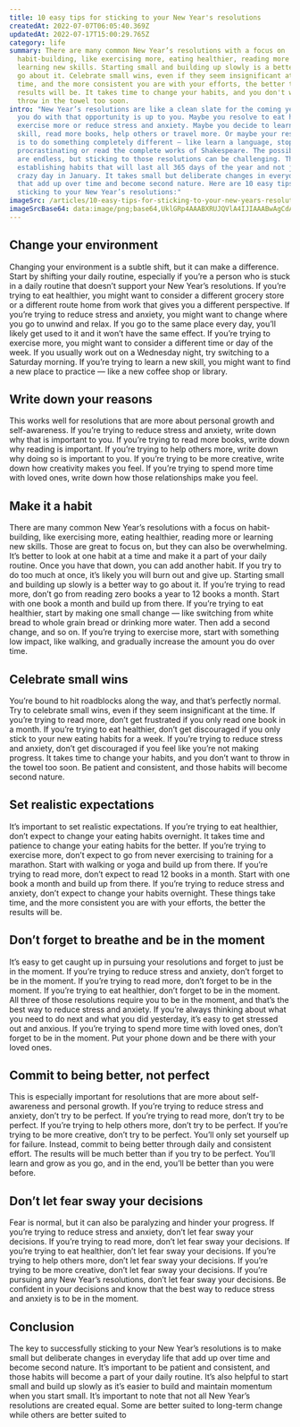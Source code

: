 ```yaml
---
title: 10 easy tips for sticking to your New Year's resolutions
createdAt: 2022-07-07T06:05:40.369Z
updatedAt: 2022-07-17T15:00:29.765Z
category: life
summary: There are many common New Year’s resolutions with a focus on
  habit-building, like exercising more, eating healthier, reading more or
  learning new skills. Starting small and building up slowly is a better way to
  go about it. Celebrate small wins, even if they seem insignificant at the
  time, and the more consistent you are with your efforts, the better the
  results will be. It takes time to change your habits, and you don't want to
  throw in the towel too soon.
intro: "New Year’s resolutions are like a clean slate for the coming year. What
  you do with that opportunity is up to you. Maybe you resolve to eat healthier,
  exercise more or reduce stress and anxiety. Maybe you decide to learn a new
  skill, read more books, help others or travel more. Or maybe your resolution
  is to do something completely different — like learn a language, stop
  procrastinating or read the complete works of Shakespeare. The possibilities
  are endless, but sticking to those resolutions can be challenging. The key is
  establishing habits that will last all 365 days of the year and not just one
  crazy day in January. It takes small but deliberate changes in everyday life
  that add up over time and become second nature. Here are 10 easy tips for
  sticking to your New Year’s resolutions:"
imageSrc: /articles/10-easy-tips-for-sticking-to-your-new-years-resolutions.png
imageSrcBase64: data:image/png;base64,UklGRp4AAABXRUJQVlA4IJIAAABwAgCdASoKAAoAAUAmJbACdAYulyfoIh9SdjgAAP7impxXwLwjZ2/jf/ZYUv8XffTnP63aMSrH8MzjfR2Rcvjh8Brosd5PufvT72ZH/3bAZG/FPiqvi4j/Zpg9MUQOr1rXzRYeNlLcfx4eVod1uUHsbFG91N3wLsrovnTnZ1/2qGZ0Dhk+f6uNpuvy2XfKX3zAAA==
---
```


## Change your environment

Changing your environment is a subtle shift, but it can make a difference. Start by shifting your daily routine, especially if you’re a person who is stuck in a daily routine that doesn’t support your New Year’s resolutions. If you’re trying to eat healthier, you might want to consider a different grocery store or a different route home from work that gives you a different perspective. If you’re trying to reduce stress and anxiety, you might want to change where you go to unwind and relax. If you go to the same place every day, you’ll likely get used to it and it won’t have the same effect. If you’re trying to exercise more, you might want to consider a different time or day of the week. If you usually work out on a Wednesday night, try switching to a Saturday morning. If you’re trying to learn a new skill, you might want to find a new place to practice — like a new coffee shop or library.

## Write down your reasons

This works well for resolutions that are more about personal growth and self-awareness. If you’re trying to reduce stress and anxiety, write down why that is important to you. If you’re trying to read more books, write down why reading is important. If you’re trying to help others more, write down why doing so is important to you. If you’re trying to be more creative, write down how creativity makes you feel. If you’re trying to spend more time with loved ones, write down how those relationships make you feel.

## Make it a habit

There are many common New Year’s resolutions with a focus on habit-building, like exercising more, eating healthier, reading more or learning new skills. Those are great to focus on, but they can also be overwhelming. It’s better to look at one habit at a time and make it a part of your daily routine. Once you have that down, you can add another habit. If you try to do too much at once, it’s likely you will burn out and give up. Starting small and building up slowly is a better way to go about it. If you’re trying to read more, don’t go from reading zero books a year to 12 books a month. Start with one book a month and build up from there. If you’re trying to eat healthier, start by making one small change — like switching from white bread to whole grain bread or drinking more water. Then add a second change, and so on. If you’re trying to exercise more, start with something low impact, like walking, and gradually increase the amount you do over time.

## Celebrate small wins

You’re bound to hit roadblocks along the way, and that’s perfectly normal. Try to celebrate small wins, even if they seem insignificant at the time. If you’re trying to read more, don’t get frustrated if you only read one book in a month. If you’re trying to eat healthier, don’t get discouraged if you only stick to your new eating habits for a week. If you’re trying to reduce stress and anxiety, don’t get discouraged if you feel like you’re not making progress. It takes time to change your habits, and you don’t want to throw in the towel too soon. Be patient and consistent, and those habits will become second nature.

## Set realistic expectations

It’s important to set realistic expectations. If you’re trying to eat healthier, don’t expect to change your eating habits overnight. It takes time and patience to change your eating habits for the better. If you’re trying to exercise more, don’t expect to go from never exercising to training for a marathon. Start with walking or yoga and build up from there. If you’re trying to read more, don’t expect to read 12 books in a month. Start with one book a month and build up from there. If you’re trying to reduce stress and anxiety, don’t expect to change your habits overnight. These things take time, and the more consistent you are with your efforts, the better the results will be.

## Don’t forget to breathe and be in the moment

It’s easy to get caught up in pursuing your resolutions and forget to just be in the moment. If you’re trying to reduce stress and anxiety, don’t forget to be in the moment. If you’re trying to read more, don’t forget to be in the moment. If you’re trying to eat healthier, don’t forget to be in the moment. All three of those resolutions require you to be in the moment, and that’s the best way to reduce stress and anxiety. If you’re always thinking about what you need to do next and what you did yesterday, it’s easy to get stressed out and anxious. If you’re trying to spend more time with loved ones, don’t forget to be in the moment. Put your phone down and be there with your loved ones.

## Commit to being better, not perfect

This is especially important for resolutions that are more about self-awareness and personal growth. If you’re trying to reduce stress and anxiety, don’t try to be perfect. If you’re trying to read more, don’t try to be perfect. If you’re trying to help others more, don’t try to be perfect. If you’re trying to be more creative, don’t try to be perfect. You’ll only set yourself up for failure. Instead, commit to being better through daily and consistent effort. The results will be much better than if you try to be perfect. You’ll learn and grow as you go, and in the end, you’ll be better than you were before.

## Don’t let fear sway your decisions

Fear is normal, but it can also be paralyzing and hinder your progress. If you’re trying to reduce stress and anxiety, don’t let fear sway your decisions. If you’re trying to read more, don’t let fear sway your decisions. If you’re trying to eat healthier, don’t let fear sway your decisions. If you’re trying to help others more, don’t let fear sway your decisions. If you’re trying to be more creative, don’t let fear sway your decisions. If you’re pursuing any New Year’s resolutions, don’t let fear sway your decisions. Be confident in your decisions and know that the best way to reduce stress and anxiety is to be in the moment.

## Conclusion

The key to successfully sticking to your New Year’s resolutions is to make small but deliberate changes in everyday life that add up over time and become second nature. It’s important to be patient and consistent, and those habits will become a part of your daily routine. It’s also helpful to start small and build up slowly as it’s easier to build and maintain momentum when you start small. It’s important to note that not all New Year’s resolutions are created equal. Some are better suited to long-term change while others are better suited to

